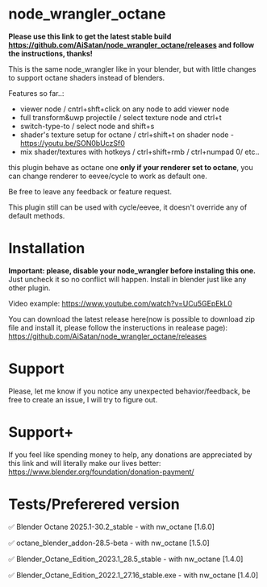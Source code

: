 # node_wrangler_octane

**Please use this link to get the latest stable build https://github.com/AiSatan/node_wrangler_octane/releases and follow the instructions, thanks!**

This is the same node_wrangler like in your blender, but with little changes to support octane shaders instead of blenders.

Features so far..:

- viewer node / cntrl+shft+click on any node to add viewer node
- full transform&uwp projectile / select texture node and ctrl+t
- switch-type-to / select node and shift+s
- shader's texture setup for octane / ctrl+shift+t on shader node - https://youtu.be/SON0bUczSf0
- mix shader/textures with hotkeys / ctrl+shift+rmb / ctrl+numpad 0/ etc..

this plugin behave as octane one __only if your renderer set to octane__, you can change renderer to eevee/cycle to work as default one.

Be free to leave any feedback or feature request.

This plugin still can be used with cycle/eevee, it doesn't override any of default methods.

# Installation
__Important: please, disable your node_wrangler before instaling this one.__
Just uncheck it so no conflict will happen.
Install in blender just like any other plugin.

Video example: 
https://www.youtube.com/watch?v=UCu5GEpEkL0

You can download the latest release here(now is possible to download zip file and install it, please follow the insteructions in realease page):
https://github.com/AiSatan/node_wrangler_octane/releases


# Support
Please, let me know if you notice any unexpected behavior/feedback, be free to create an issue, I will try to figure out. 

# Support+
If you feel like spending money to help, any donations are appreciated by this link and will literally make our lives better: https://www.blender.org/foundation/donation-payment/

# Tests/Preferered version

✅ Blender Octane 2025.1-30.2_stable - with nw_octane [1.6.0]

✅ octane_blender_addon-28.5-beta - with nw_octane [1.5.0]

✅ Blender_Octane_Edition_2023.1_28.5_stable - with nw_octane [1.4.0]

✅ Blender_Octane_Edition_2022.1_27.16_stable.exe - with nw_octane [1.4.0]
